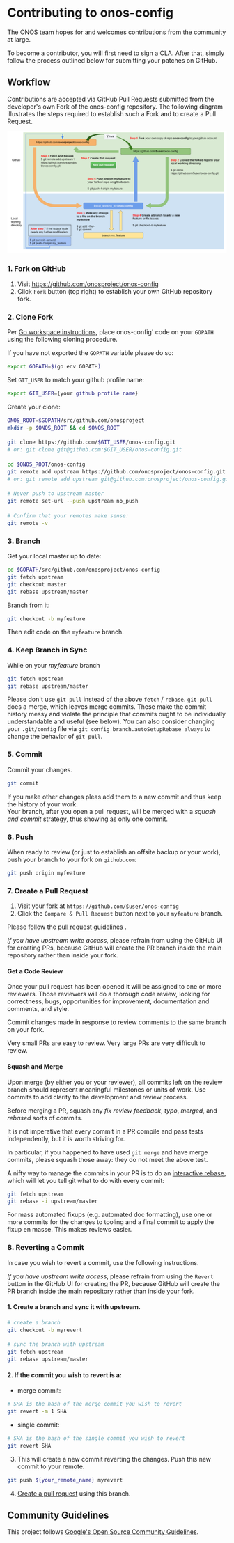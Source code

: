 # Contributing to onos-config

The ONOS team hopes for and welcomes contributions from the community at large.

To become a contributor, you will first need to sign a CLA. After that, simply follow the process
outlined below for submitting your patches on GitHub.

## Workflow
Contributions are accepted via GitHub Pull Requests submitted from the 
developer's own Fork of the onos-config repository. The following diagram illustrates the steps
required to establish such a Fork and to create a Pull Request.

![Git workflow](images/contributing_workflow.png)


### 1. Fork on GitHub

1. Visit https://github.com/onosproject/onos-config 
2. Click `Fork` button (top right) to establish your own GitHub repository fork.

### 2. Clone Fork

Per [Go workspace instructions][go-workspace], place onos-config' code on your
`GOPATH` using the following cloning procedure.

[go-workspace]: https://golang.org/doc/code.html#Workspaces

If you have not exported the `GOPATH` variable please do so:

```sh
export GOPATH=$(go env GOPATH)
```

Set `GIT_USER` to match your github profile name:

```sh
export GIT_USER={your github profile name}
```

Create your clone:

```sh
ONOS_ROOT=$GOPATH/src/github.com/onosproject
mkdir -p $ONOS_ROOT && cd $ONOS_ROOT

git clone https://github.com/$GIT_USER/onos-config.git
# or: git clone git@github.com:$GIT_USER/onos-config.git

cd $ONOS_ROOT/onos-config
git remote add upstream https://github.com/onosproject/onos-config.git
# or: git remote add upstream git@github.com:onosproject/onos-config.git

# Never push to upstream master
git remote set-url --push upstream no_push

# Confirm that your remotes make sense:
git remote -v
```

### 3. Branch

Get your local master up to date:

```sh
cd $GOPATH/src/github.com/onosproject/onos-config
git fetch upstream
git checkout master
git rebase upstream/master
```

Branch from it:
```sh
git checkout -b myfeature
```

Then edit code on the `myfeature` branch.

### 4. Keep Branch in Sync

While on your _myfeature_ branch

```sh
git fetch upstream
git rebase upstream/master
```

Please don't use `git pull` instead of the above `fetch` / `rebase`. `git pull`
does a merge, which leaves merge commits. These make the commit history messy
and violate the principle that commits ought to be individually understandable
and useful (see below). You can also consider changing your `.git/config` file via
`git config branch.autoSetupRebase always` to change the behavior of `git pull`.

### 5. Commit

Commit your changes.

```sh
git commit
```

If you make other changes pleas add them to a new commit and thus keep 
the history of your work.  
Your branch, after you open a pull request,
will be merged with a _squash and commit_ strategy, thus showing as only one commit.

### 6. Push

When ready to review (or just to establish an offsite backup or your work),
push your branch to your fork on `github.com`:

```sh
git push origin myfeature
```

### 7. Create a Pull Request

1. Visit your fork at `https://github.com/$user/onos-config`
2. Click the `Compare & Pull Request` button next to your `myfeature` branch.

Please follow the [pull request guidelines](pull_requests.md) .

_If you have upstream write access_, please refrain from using the GitHub UI for
creating PRs, because GitHub will create the PR branch inside the main
repository rather than inside your fork.

#### Get a Code Review

Once your pull request has been opened it will be assigned to one or more
reviewers.  Those reviewers will do a thorough code review, looking for
correctness, bugs, opportunities for improvement, documentation and comments,
and style.

Commit changes made in response to review comments to the same branch on your
fork.

Very small PRs are easy to review.  Very large PRs are very difficult to review.

#### Squash and Merge

Upon merge (by either you or your reviewer), all commits left on the review
branch should represent meaningful milestones or units of work.  Use commits to
add clarity to the development and review process.

Before merging a PR, squash any _fix review feedback_, _typo_, _merged_, and
_rebased_ sorts of commits.

It is not imperative that every commit in a PR compile and pass tests
independently, but it is worth striving for.

In particular, if you happened to have used `git merge` and have merge
commits, please squash those away: they do not meet the above test.

A nifty way to manage the commits in your PR is to do an [interactive
rebase](https://git-scm.com/book/en/v2/Git-Tools-Rewriting-History),
which will let you tell git what to do with every commit:

```sh
git fetch upstream
git rebase -i upstream/master
```

For mass automated fixups (e.g. automated doc formatting), use one or more
commits for the changes to tooling and a final commit to apply the fixup en
masse. This makes reviews easier.

### 8. Reverting a Commit

In case you wish to revert a commit, use the following instructions.

_If you have upstream write access_, please refrain from using the
`Revert` button in the GitHub UI for creating the PR, because GitHub
will create the PR branch inside the main repository rather than inside your fork.

#### 1. Create a branch and sync it with upstream.

```sh
# create a branch
git checkout -b myrevert

# sync the branch with upstream
git fetch upstream
git rebase upstream/master
```

#### 2. If the commit you wish to revert is a:

- merge commit:

```sh
# SHA is the hash of the merge commit you wish to revert
git revert -m 1 SHA
```

- single commit:

```sh
# SHA is the hash of the single commit you wish to revert
git revert SHA
```

3. This will create a new commit reverting the changes.
Push this new commit to your remote.

```sh
git push ${your_remote_name} myrevert
```

4. [Create a pull request](#7-create-a-pull-request) using this branch.

## Community Guidelines

This project follows [Google's Open Source Community
Guidelines](https://opensource.google.com/conduct/).
